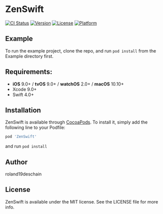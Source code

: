 # ZenSwift

[![CI Status](http://img.shields.io/travis/roland19deschain/ZenSwift.svg?style=flat)](https://travis-ci.org/roland19deschain/ZenSwift)
[![Version](https://img.shields.io/cocoapods/v/ZenSwift.svg?style=flat)](http://cocoapods.org/pods/ZenSwift)
[![License](https://img.shields.io/cocoapods/l/ZenSwift.svg?style=flat)](http://cocoapods.org/pods/ZenSwift)
[![Platform](https://img.shields.io/cocoapods/p/ZenSwift.svg?style=flat)](http://cocoapods.org/pods/ZenSwift)

## Example

To run the example project, clone the repo, and run `pod install` from the Example directory first.

## Requirements:
- **iOS** 9.0+ / **tvOS** 9.0+ / **watchOS** 2.0+ / **macOS** 10.10+
- Xcode 9.0+
- Swift 4.0+

## Installation

ZenSwift is available through [CocoaPods](http://cocoapods.org). To install
it, simply add the following line to your Podfile:

```ruby
pod 'ZenSwift'
```
and run `pod install`

## Author

roland19deschain

## License

ZenSwift is available under the MIT license. See the LICENSE file for more info.
